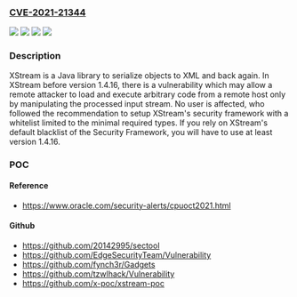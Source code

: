 ### [CVE-2021-21344](https://cve.mitre.org/cgi-bin/cvename.cgi?name=CVE-2021-21344)
![](https://img.shields.io/static/v1?label=Product&message=xstream&color=blue)
![](https://img.shields.io/static/v1?label=Version&message=n%2Fa&color=blue)
![](https://img.shields.io/static/v1?label=Vulnerability&message=CWE-434%20Unrestricted%20Upload%20of%20File%20with%20Dangerous%20Type&color=brighgreen)
![](https://img.shields.io/static/v1?label=Vulnerability&message=CWE-502%20Deserialization%20of%20Untrusted%20Data&color=brighgreen)

### Description

XStream is a Java library to serialize objects to XML and back again. In XStream before version 1.4.16, there is a vulnerability which may allow a remote attacker to load and execute arbitrary code from a remote host only by manipulating the processed input stream. No user is affected, who followed the recommendation to setup XStream's security framework with a whitelist limited to the minimal required types. If you rely on XStream's default blacklist of the Security Framework, you will have to use at least version 1.4.16.

### POC

#### Reference
- https://www.oracle.com/security-alerts/cpuoct2021.html

#### Github
- https://github.com/20142995/sectool
- https://github.com/EdgeSecurityTeam/Vulnerability
- https://github.com/fynch3r/Gadgets
- https://github.com/tzwlhack/Vulnerability
- https://github.com/x-poc/xstream-poc

